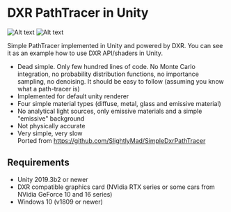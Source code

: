 # DXR PathTracer in Unity
![Alt text](Screenshot1.png?raw=true "Preview 1")
![Alt text](Screenshot2.png?raw=true "Preview 2")

Simple PathTracer implemented in Unity and powered by DXR. You can see it as an example how to use DXR API/shaders in Unity.
* Dead simple. Only few hundred lines of code. No Monte Carlo integration, no probability distribution functions, no importance sampling, no denoising. It should be easy to follow (assuming you know what a path-tracer is)
* Implemented for default unity renderer
* Four simple material types (diffuse, metal, glass and emissive material)
* No analytical light sources, only emissive materials and a simple "emissive" background
* Not physically accurate
* Very simple, very slow  
Ported from https://github.com/SlightlyMad/SimpleDxrPathTracer

## Requirements
* Unity 2019.3b2 or newer
* DXR compatible graphics card (NVidia RTX series or some cars from NVidia GeForce 10 and 16 series)
* Windows 10 (v1809 or newer)
